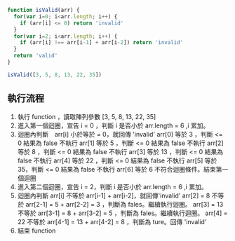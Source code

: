 ``` js
function isValid(arr) {
  for(var i=0; i<arr.length; i++) {
    if (arr[i] <= 0) return 'invalid'
  }
  for(var i=2; i<arr.length; i++) {
    if (arr[i] !== arr[i-1] + arr[i-2]) return 'invalid'
  }
  return 'valid'
}

isValid([3, 5, 8, 13, 22, 35])
```

## 執行流程
1. 執行 function ，讀取陣列參數 [3, 5, 8, 13, 22, 35]
2. 進入第一個迴圈，宣告 i = 0 ，判斷 i 是否小於 arr.length = 6 ,i 累加。
3. 迴圈內判斷　arr[i] 小於等於 = 0，就回傳 'invalid'
    arr[0] 等於 3 ，判斷 <= 0 結果為 false 不執行
    arr[1] 等於 5 ，判斷 <= 0 結果為 false 不執行
    arr[2] 等於 8 ，判斷 <= 0 結果為 false 不執行
    arr[3] 等於 13 ，判斷 <= 0 結果為 false 不執行
    arr[4] 等於 22 ，判斷 <= 0 結果為 false 不執行
    arr[5] 等於 35，判斷 <= 0 結果為 false 不執行
    arr[6] 等於 6 不符合迴圈條件。結束第一個迴圈
4. 進入第二個迴圈，宣告 i = 2，判斷 i 是否小於 arr.length = 6 ,i 累加。
5. 迴圈內判斷 arr[i] 不等於 arr[i-1] + arr[i-2]，就回傳'invalid'
    arr[2] = 8 不等於 arr[2-1] = 5 + arr[2-2] = 3 ，判斷為 fales。繼續執行迴圈。
    arr[3] = 13 不等於 arr[3-1] = 8 + arr[3-2] = 5 ，判斷為 fales。繼續執行迴圈。
    arr[4] = 22 不等於 arr[4-1] = 13 + arr[4-2] = 8 ，判斷為 ture。回傳 'invalid'
6.  結束 function
